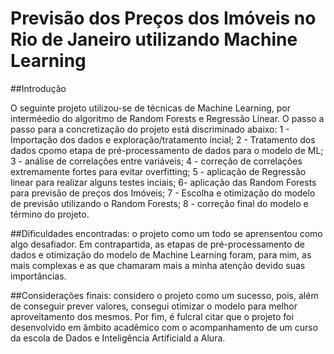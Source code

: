 # Previsão dos Preços dos Imóveis no Rio de Janeiro utilizando Machine Learning

##Introdução

O seguinte projeto utilizou-se de técnicas de Machine Learning, por interméedio do algoritmo de Random Forests e Regressão Linear.
O passo a passo para a concretização do projeto está discriminado abaixo:
1 - Importação dos dados e exploração/tratamento incial;
2 - Tratamento dos dados cpomo etapa de pré-processamento de dados para o modelo de ML;
3 - análise de correlações entre variáveis;
4 - correção de correlações extremamente fortes para evitar overfitting;
5 - aplicação de Regressão linear para realizar alguns testes inciais;
6- aplicação das Random Forests para previsão de preços dos Imóveis;
7 - Escolha e otimização do modelo de previsão utilizando o Random Forests;
8 - correção final do modelo e término do projeto. 

##Dificuldades encontradas:
o projeto como um todo se aprensentou como algo desafiador. Em contrapartida, as etapas de pré-processamento de dados
e otimização do modelo de Machine Learning foram, para mim, as mais complexas e as que chamaram mais a minha atenção devido suas importâncias. 

##Considerações finais:
considero o projeto como um sucesso, pois, além de conseguir prever valores, consegui otimizar o modelo para melhor aproveitamento dos mesmos.
Por fim, é fulcral citar que o projeto foi desenvolvido em âmbito acadêmico com o acompanhamento de um curso da escola de Dados e Inteligência Artificiald a Alura.

